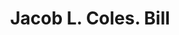 ---
doi: 10.7916/D84Q9629
date_other: '1870'
date_other_textual: 1870-1879
form: printed ephemera
genre:
- Invoices
name:
- Jacob L. Coles
object_in_context_url: https://biggert.cul.columbia.edu/items/view/ave_biggert_00811
subject_hierarchical_geographic:
- Newark, New Jersey, United States
subject_name:
- Jacob L. Coles
title: Jacob L. Coles. Bill
sort_title: Jacob L. Coles. Bill
call_number: ave_biggert_00811
coordinates:
- 40.72422,-74.172574
pid: ave_biggert_00811
identifiers: ave_biggert_00811
permalink: /biggert/ave_biggert_00811/
layout: iiif-image-page
---